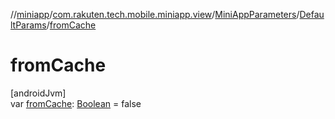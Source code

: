 //[miniapp](../../../../index.md)/[com.rakuten.tech.mobile.miniapp.view](../../index.md)/[MiniAppParameters](../index.md)/[DefaultParams](index.md)/[fromCache](from-cache.md)

# fromCache

[androidJvm]\
var [fromCache](from-cache.md): [Boolean](https://kotlinlang.org/api/latest/jvm/stdlib/kotlin/-boolean/index.html) = false

